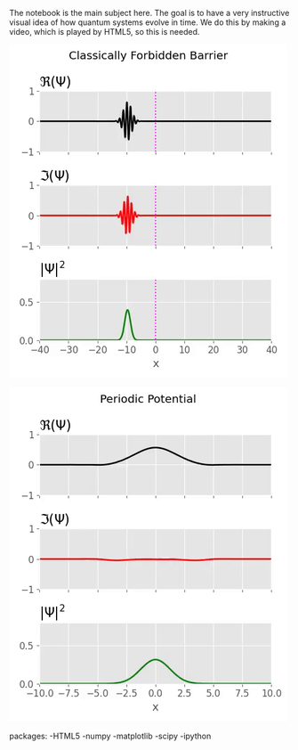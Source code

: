 The notebook is the main subject here. The goal is to have a very instructive visual idea of how quantum systems evolve in time. We do this by making a video, which is played by HTML5, so this is needed.

![](https://github.com/N-Sand/Quantum-Exact-Diag-Implicit-Scheme/blob/main/barrier.gif)

![](https://github.com/N-Sand/Quantum-Exact-Diag-Implicit-Scheme/blob/main/quartic.gif)

packages:
-HTML5
-numpy
-matplotlib
-scipy
-ipython
